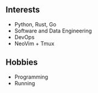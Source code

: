 ## Interests
- Python, Rust, Go
- Software and Data Engineering
- DevOps
- NeoVim + Tmux


## Hobbies

- Programming
- Running

